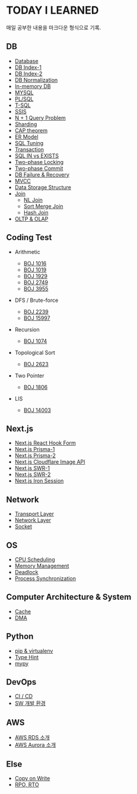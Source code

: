 # TODAY I LEARNED

매일 공부한 내용을 마크다운 형식으로 기록.

## DB

- [Database](/contents/2022-09/2022-09-28.md)
- [DB Index-1](/contents/previous/2022-07-26.md)
- [DB Index-2](/contents/2022-10/2022-10-03.md)
- [DB Normalization](/contents/2022-10/2022-10-16.md)
- [In-memory DB](/contents/previous/2022-07-23.md)
- [MYSQL](/contents/2022-09/2022-09-26.md)
- [PL/SQL](/contents/2022-09/2022-09-27.md)
- [T-SQL](/contents/2022-09/2022-09-29.md)
- [SSIS](/contents/2022-09/2022-09-30.md)
- [N + 1 Query Problem](/contents/2022-10/2022-10-01.md)
- [Sharding](/contents/2022-10/2022-10-02.md)
- [CAP theorem](/contents/2022-10/2022-10-04.md)
- [ER Model](/contents/2022-10/2022-10-08.md)
- [SQL Tuning](/contents/2022-10/2022-10-09.md)
- [Transaction](/contents/2022-10/2022-10-10.md)
- [SQL IN vs EXISTS](/contents/2022-10/2022-10-11.md)
- [Two-phase Locking](/contents/2022-10/2022-10-17.md)
- [Two-phase Commit](/contents/2022-10/2022-10-18.md)
- [DB Failure & Recovery](/contents/2022-10/2022-10-19.md)
- [MVCC](/contents/2022-10/2022-10-20.md)
- [Data Storage Structure](/contents/2022-10/2022-10-23.md)
- [Join](/contents/2022-10/2022-10-15.md)
  - [NL Join](/contents/2022-10/2022-10-24.md)
  - [Sort Merge Join](/contents/2022-10/2022-10-25.md)
  - [Hash Join](/contents/2022-10/2022-10-26.md)
- [OLTP & OLAP](/contents/2022-10/2022-10-29.md)

## Coding Test

- Arithmetic

  - [BOJ 1016](/contents/previous/2021-07-26.md)
  - [BOJ 1019](/contents/previous/2020-10-27.md)
  - [BOJ 1929](/contents/previous/2021-07-18.md)
  - [BOJ 2749](/contents/previous/2020-11-09.md)
  - [BOJ 3955](/contents/previous/2021-06-26.md)

- DFS / Brute-force

  - [BOJ 2239](/contents/previous/2021-04-11.md)
  - [BOJ 15997](/contents/previous/2021-05-12.md)

- Recursion

  - [BOJ 1074](/contents/previous/2021-04-18.md)

- Topological Sort

  - [BOJ 2623](/contents/previous/2021-05-04.md)

- Two Pointer

  - [BOJ 1806](/contents/previous/2021-05-20.md)

- LIS
  - [BOJ 14003](/contents/previous/2021-07-15.md)

## Next.js

- [Next.js React Hook Form](/contents/previous/2022-05-03.md)
- [Next.js Prisma-1](/contents/previous/2022-05-05.md)
- [Next.js Prisma-2](/contents/previous/2022-05-07.md)
- [Next.js Cloudflare Image API](/contents/previous/2022-05-15.md)
- [Next.js SWR-1](/contents/previous/2022-05-18.md)
- [Next.js SWR-2](/contents/previous/2022-05-27.md)
- [Next.js Iron Session](/contents/previous/2022-05-21.md)

## Network

- [Transport Layer](/contents/previous/2022-07-08.md)
- [Network Layer](/contents/previous/2022-07-22.md)
- [Socket](/contents/previous/2022-08-22.md)

## OS

- [CPU Scheduling](/contents/previous/2022-07-11.md)
- [Memory Management](/contents/previous/2022-07-13.md)
- [Deadlock](/contents/previous/2022-07-20.md)
- [Process Synchronization](/contents/previous/2022-07-30.md)

## Computer Architecture & System

- [Cache](/contents/2022-10/2022-10-12.md)
- [DMA](/contents/2022-10/2022-10-13.md)

## Python

- [pip & virtualenv](/contents/2022-10/2022-10-14.md)
- [Type Hint](/contents/2022-10/2022-10-21.md)
- [mypy](/contents/2022-10/2022-10-22.md)

## DevOps

- [CI / CD](/contents/2022-10/2022-10-27.md)
- [SW 개발 환경](/contents/2022-10/2022-10-27.md)

## AWS

- [AWS RDS 소개](/contents/2022-10/2022-10-30.md)
- [AWS Aurora 소개](/contents/2022-10/2022-10-31.md)

## Else

- [Copy on Write](/contents/2022-11/2022-11-01.md)
- [RPO, RTO](/contents/2022-11/2022-11-02.md)
